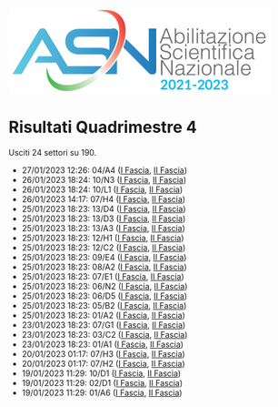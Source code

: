 ![logo](img/logo.png)

# Risultati Quadrimestre 4

Usciti 24 settori su 190.

- 27/01/2023 12:26: 04/A4 ([I Fascia](https://asn21.cineca.it/pubblico/miur/esito/04%252FA4/1/4), [II Fascia](https://asn21.cineca.it/pubblico/miur/esito/04%252FA4/2/4))
- 26/01/2023 18:24: 10/N3 ([I Fascia](https://asn21.cineca.it/pubblico/miur/esito/10%252FN3/1/4), [II Fascia](https://asn21.cineca.it/pubblico/miur/esito/10%252FN3/2/4))
- 26/01/2023 18:24: 10/L1 ([I Fascia](https://asn21.cineca.it/pubblico/miur/esito/10%252FL1/1/4), [II Fascia](https://asn21.cineca.it/pubblico/miur/esito/10%252FL1/2/4))
- 26/01/2023 14:17: 07/H4 ([I Fascia](https://asn21.cineca.it/pubblico/miur/esito/07%252FH4/1/4), [II Fascia](https://asn21.cineca.it/pubblico/miur/esito/07%252FH4/2/4))
- 25/01/2023 18:23: 13/D4 ([I Fascia](https://asn21.cineca.it/pubblico/miur/esito/13%252FD4/1/4), [II Fascia](https://asn21.cineca.it/pubblico/miur/esito/13%252FD4/2/4))
- 25/01/2023 18:23: 13/D3 ([I Fascia](https://asn21.cineca.it/pubblico/miur/esito/13%252FD3/1/4), [II Fascia](https://asn21.cineca.it/pubblico/miur/esito/13%252FD3/2/4))
- 25/01/2023 18:23: 13/A3 ([I Fascia](https://asn21.cineca.it/pubblico/miur/esito/13%252FA3/1/4), [II Fascia](https://asn21.cineca.it/pubblico/miur/esito/13%252FA3/2/4))
- 25/01/2023 18:23: 12/H1 ([I Fascia](https://asn21.cineca.it/pubblico/miur/esito/12%252FH1/1/4), [II Fascia](https://asn21.cineca.it/pubblico/miur/esito/12%252FH1/2/4))
- 25/01/2023 18:23: 12/C2 ([I Fascia](https://asn21.cineca.it/pubblico/miur/esito/12%252FC2/1/4), [II Fascia](https://asn21.cineca.it/pubblico/miur/esito/12%252FC2/2/4))
- 25/01/2023 18:23: 09/E4 ([I Fascia](https://asn21.cineca.it/pubblico/miur/esito/09%252FE4/1/4), [II Fascia](https://asn21.cineca.it/pubblico/miur/esito/09%252FE4/2/4))
- 25/01/2023 18:23: 08/A2 ([I Fascia](https://asn21.cineca.it/pubblico/miur/esito/08%252FA2/1/4), [II Fascia](https://asn21.cineca.it/pubblico/miur/esito/08%252FA2/2/4))
- 25/01/2023 18:23: 07/E1 ([I Fascia](https://asn21.cineca.it/pubblico/miur/esito/07%252FE1/1/4), [II Fascia](https://asn21.cineca.it/pubblico/miur/esito/07%252FE1/2/4))
- 25/01/2023 18:23: 06/N2 ([I Fascia](https://asn21.cineca.it/pubblico/miur/esito/06%252FN2/1/4), [II Fascia](https://asn21.cineca.it/pubblico/miur/esito/06%252FN2/2/4))
- 25/01/2023 18:23: 06/D5 ([I Fascia](https://asn21.cineca.it/pubblico/miur/esito/06%252FD5/1/4), [II Fascia](https://asn21.cineca.it/pubblico/miur/esito/06%252FD5/2/4))
- 25/01/2023 18:23: 05/B2 ([I Fascia](https://asn21.cineca.it/pubblico/miur/esito/05%252FB2/1/4), [II Fascia](https://asn21.cineca.it/pubblico/miur/esito/05%252FB2/2/4))
- 25/01/2023 18:23: 01/A2 ([I Fascia](https://asn21.cineca.it/pubblico/miur/esito/01%252FA2/1/4), [II Fascia](https://asn21.cineca.it/pubblico/miur/esito/01%252FA2/2/4))
- 23/01/2023 18:23: 07/G1 ([I Fascia](https://asn21.cineca.it/pubblico/miur/esito/07%252FG1/1/4), [II Fascia](https://asn21.cineca.it/pubblico/miur/esito/07%252FG1/2/4))
- 23/01/2023 18:23: 03/C2 ([I Fascia](https://asn21.cineca.it/pubblico/miur/esito/03%252FC2/1/4), [II Fascia](https://asn21.cineca.it/pubblico/miur/esito/03%252FC2/2/4))
- 23/01/2023 18:23: 01/A1 ([I Fascia](https://asn21.cineca.it/pubblico/miur/esito/01%252FA1/1/4), [II Fascia](https://asn21.cineca.it/pubblico/miur/esito/01%252FA1/2/4))
- 20/01/2023 01:17: 07/H3 ([I Fascia](https://asn21.cineca.it/pubblico/miur/esito/07%252FH3/1/4), [II Fascia](https://asn21.cineca.it/pubblico/miur/esito/07%252FH3/2/4))
- 20/01/2023 01:17: 07/H2 ([I Fascia](https://asn21.cineca.it/pubblico/miur/esito/07%252FH2/1/4), [II Fascia](https://asn21.cineca.it/pubblico/miur/esito/07%252FH2/2/4))
- 19/01/2023 11:29: 10/D1 ([I Fascia](https://asn21.cineca.it/pubblico/miur/esito/10%252FD1/1/4), [II Fascia](https://asn21.cineca.it/pubblico/miur/esito/10%252FD1/2/4))
- 19/01/2023 11:29: 02/D1 ([I Fascia](https://asn21.cineca.it/pubblico/miur/esito/02%252FD1/1/4), [II Fascia](https://asn21.cineca.it/pubblico/miur/esito/02%252FD1/2/4))
- 19/01/2023 11:29: 01/A6 ([I Fascia](https://asn21.cineca.it/pubblico/miur/esito/01%252FA6/1/4), [II Fascia](https://asn21.cineca.it/pubblico/miur/esito/01%252FA6/2/4))
